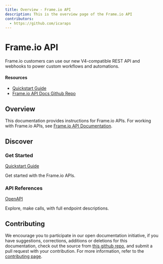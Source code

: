 ```yaml
---
title: Overview - Frame.io API
description: This is the overview page of the Frame.io API
contributors:
  - https://github.com/icaraps 
---
```


<Hero slots="heading, text"/>

# Frame.io API

Frame.io customers can use our new V4-compatible REST API and webhooks to power custom workflows and automations.

<Resources slots="heading, links"/>

#### Resources

* [Quickstart Guide](https://developer.adobe.com)
* [Frame.io API Docs Github Repo](https://github.com/AdobeDocs/frameio-api)

## Overview

This documentation provides instructions for Frame.io APIs. For working with Frame.io APIs, see [Frame.io API Documentation](https://github.com/AdobeDocs/frameio-api).

## Discover

<DiscoverBlock width="100%" slots="heading, link, text"/>

### Get Started

[Quickstart Guide](guides/)

Get started with the Frame.io APIs.

<DiscoverBlock slots="heading, link, text"/>

### API References

[OpenAPI](api/)

Explore, make calls, with full endpoint descriptions.

## Contributing

We encourage you to participate in our open documentation initiative, if you have suggestions, corrections, additions
or deletions for this documentation, check out the source from [this github repo](https://github.com/AdobeDocs/frameio-api), and submit a pull
request with your contribution. For more information, refer to the [contributing page](support/contribute/).
